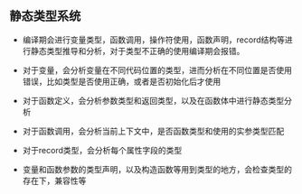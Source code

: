 静态类型系统
-------------------

* 编译期会进行变量类型，函数调用，操作符使用，函数声明，record结构等进行静态类型推导和分析，对于类型不正确的使用编译期会报错。

* 对于变量，会分析变量在不同代码位置的类型，进而分析在不同位置是否使用错误，比如类型是否使用正确，或者是否初始化后才使用

* 对于函数定义，会分析参数类型和返回类型，以及在函数体中进行静态类型分析

* 对于函数调用，会分析当前上下文中，是否函数类型和使用的实参类型匹配

* 对于record类型，会分析每个属性字段的类型

* 变量和函数参数的类型声明，以及构造函数等用到类型的地方，会检查类型的存在下，兼容性等
